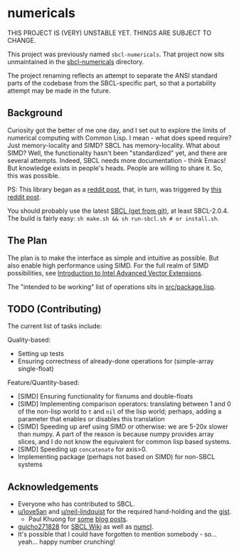# numericals

THIS PROJECT IS (VERY) UNSTABLE YET. THINGS ARE SUBJECT TO CHANGE.

This project was previously named `sbcl-numericals`. That project now sits unmaintained in the [sbcl-numericals](./sbcl-numericals) directory.

The project renaming reflects an attempt to separate the ANSI standard parts of the codebase
from the SBCL-specific part, so that a portability attempt may be made in the future.

## Background

Curiosity got the better of me one day, and I set out to explore the limits of numerical computing with Common Lisp. I mean - what does speed require? Just memory-locality and SIMD?
SBCL has memory-locality. What about SIMD? Well, the functionality hasn't been "standardized" yet, and there are several attempts. Indeed, 
SBCL needs more documentation - think Emacs! But knowledge exists in people's heads. People are willing to share it. So, this was possible. 

PS: This library began as a [reddit post](https://www.reddit.com/r/lisp/comments/fkfgjn/sbcl_with_simd_how_to_optimize_sseavx2_to_pointer/), that, in turn, was triggered by [this reddit post](https://www.reddit.com/r/lisp/comments/fjmm6y/deep_learning_with_gpus/).

You should probably use the latest [SBCL (get from git)](https://github.com/sbcl/sbcl), at least SBCL-2.0.4. The build is fairly easy: `sh make.sh && sh run-sbcl.sh # or install.sh`.

## The Plan

The plan is to make the interface as simple and intuitive as possible. But also enable
high performance using SIMD. For the full realm of SIMD possibilities, see [Introduction
to Intel Advanced Vector Extensions](https://software.intel.com/en-us/articles/introduction-to-intel-advanced-vector-extensions).

The "intended to be working" list of operations sits in [src/package.lisp](./src/package.lisp).

## TODO (Contributing)

The current list of tasks include:

Quality-based:

- Setting up tests
- Ensuring correctness of already-done operations for (simple-array single-float)

Feature/Quantity-based:

- [SIMD] Ensuring functionality for fixnums and double-floats
- [SIMD] Implementing comparison operators: translating between 1 and 0 of the non-lisp world
to `t` and `nil` of the lisp world; perhaps, adding a parameter that enables or disables
this translation
- [SIMD] Speeding up aref using SIMD or otherwise: we are 5-20x slower than numpy. A part of
the reason is because numpy provides array slices, and I do not know the equivalent for common
lisp based systems.
- [SIMD] Speeding up `concatenate` for axis>0.
- Implementing package (perhaps not based on SIMD) for non-SBCL systems

## Acknowledgements

- Everyone who has contributed to SBCL.
- [u/love5an](https://www.reddit.com/user/love5an/) and [u/neil-lindquist](https://www.reddit.com/user/neil-lindquist/) for the required hand-holding and the [gist](https://gist.github.com/Lovesan/660866b96a2632b900359333a251cc1c).
  - Paul Khuong for [some](https://pvk.ca/Blog/2013/06/05/fresh-in-sbcl-1-dot-1-8-sse-intrinsics/) [blog posts](https://pvk.ca/Blog/2014/08/16/how-to-define-new-intrinsics-in-sbcl/).
- [guicho271828](https://github.com/guicho271828) for [SBCL Wiki](https://github.com/guicho271828/sbcl-wiki/wiki) as well as [numcl](https://github.com/numcl/numcl).
- It's possible that I could have forgotten to mention somebody - so... yeah... happy number crunching!

